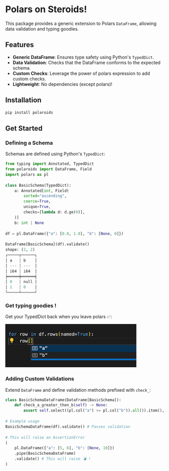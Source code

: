 # Polars on Steroids!  

This package provides a generic extension to Polars `DataFrame`, allowing data validation and typing goodies.

## Features
- **Generic DataFrame**: Ensures type safety using Python's `TypedDict`.
- **Data Validation**: Checks that the DataFrame conforms to the expected schema.
- **Custom Checks**: Leverage the power of polars expression to add custom checks.
- **Lightweight**: No dependencies (except polars)!

## Installation

```sh
pip install polaroids
```

## Get Started

### Defining a Schema
Schemas are defined using Python's `TypedDict`:

```python
from typing import Annotated, TypedDict
from polaroids import DataFrame, Field
import polars as pl

class BasicSchema(TypedDict):
    a: Annotated[int, Field(
        sorted="ascending",
        coerce=True,
        unique=True,
        checks=[lambda d: d.ge(0)],
    )]
    b: int | None

df = pl.DataFrame({"a": [0.0, 1.0], "b": [None, 0]})

DataFrame[BasicSchema](df).validate()
shape: (2, 2)
┌─────┬──────┐
│ a   ┆ b    │
│ --- ┆ ---  │
│ i64 ┆ i64  │
╞═════╪══════╡
│ 0   ┆ null │
│ 1   ┆ 0    │
└─────┴──────┘
```

### Get typing goodies !
Get your TypedDict back when you leave polars ✅:

![alt text](img/typing_completion.png)


### Adding Custom Validations
Extend `DataFrame` and define validation methods prefixed with `check_`:

```python
class BasicSchemaDataFrame(DataFrame[BasicSchema]):
    def check_a_greater_then_b(self) -> None:
        assert self.select((pl.col("a") >= pl.col("b")).all()).item(), "a should be greater the b"

# Example usage
BasicSchemaDataFrame(df).validate() # Passes validation

# This will raise an AssertionError
(
    pl.DataFrame({"a": [5, 6], "b": [None, 10]})
    .pipe(BasicSchemaDataFrame)
    .validate() # This will raise 💣 !
)
```


